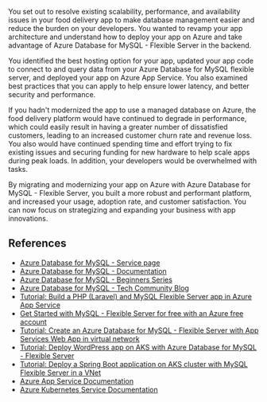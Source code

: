 You set out to resolve existing scalability, performance, and availability issues in your food delivery app to make database management easier and reduce the burden on your developers. You wanted to revamp your app architecture and understand how to deploy your app on Azure and take advantage of Azure Database for MySQL - Flexible Server in the backend.

You identified the best hosting option for your app, updated your app code to connect to and query data from your Azure Database for MySQL flexible server, and deployed your app on Azure App Service. You also examined best practices that you can apply to help ensure lower latency, and better security and performance.

If you hadn't modernized the app to use a managed database on Azure, the food delivery platform would have continued to degrade in performance, which could easily result in having a greater number of dissatisfied customers, leading to an increased customer churn rate and revenue loss. You also would have continued spending time and effort trying to fix existing issues and securing funding for new hardware to help scale apps during peak loads. In addition, your developers would be overwhelmed with tasks.

By migrating and modernizing your app on Azure with Azure Database for MySQL - Flexible Server, you built a more robust and performant platform, and increased your usage, adoption rate, and customer satisfaction. You can now focus on strategizing and expanding your business with app innovations.

## References

- [Azure Database for MySQL - Service page](https://azure.microsoft.com/services/mysql/)
- [Azure Database for MySQL - Documentation](/azure/mysql)
- [Azure Database for MySQL - Beginners Series](/shows/azure-database-for-mysql-beginners-series/)
- [Azure Database for MySQL - Tech Community Blog](https://techcommunity.microsoft.com/t5/azure-database-for-mysql-blog/bg-p/ADforMySQL)
- [Tutorial: Build a PHP (Laravel) and MySQL Flexible Server app in Azure App Service](/azure/mysql/flexible-server/tutorial-php-database-app)
- [Get Started with MySQL - Flexible Server for free with an Azure free account](/azure/mysql/flexible-server/how-to-deploy-on-azure-free-account)
- [Tutorial: Create an Azure Database for MySQL - Flexible Server with App Services Web App in virtual network](/azure/mysql/flexible-server/tutorial-webapp-server-vnet)
- [Tutorial: Deploy WordPress app on AKS with Azure Database for MySQL - Flexible Server](/azure/mysql/flexible-server/tutorial-deploy-wordpress-on-aks)
- [Tutorial: Deploy a Spring Boot application on AKS cluster with MySQL Flexible Server in a VNet](/azure/mysql/flexible-server/tutorial-deploy-springboot-on-aks-vnet)
- [Azure App Service Documentation](/azure/app-service/overview)
- [Azure Kubernetes Service Documentation](/azure/aks)
